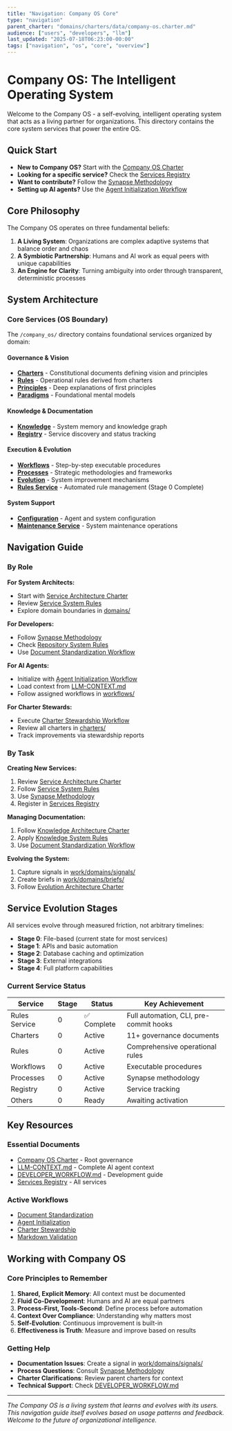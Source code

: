 ```yaml
---
title: "Navigation: Company OS Core"
type: "navigation"
parent_charter: "domains/charters/data/company-os.charter.md"
audience: ["users", "developers", "llm"]
last_updated: "2025-07-18T06:23:00-00:00"
tags: ["navigation", "os", "core", "overview"]
---
```


# **Company OS: The Intelligent Operating System**

Welcome to the Company OS - a self-evolving, intelligent operating system that acts as a living partner for organizations. This directory contains the core system services that power the entire OS.

## **Quick Start**

- **New to Company OS?** Start with the [Company OS Charter](domains/charters/data/company-os.charter.md)
- **Looking for a specific service?** Check the [Services Registry](domains/registry/data/services.registry.md)
- **Want to contribute?** Follow the [Synapse Methodology](domains/processes/data/synapse.methodology.md)
- **Setting up AI agents?** Use the [Agent Initialization Workflow](domains/workflows/data/agent-initialization.workflow.md)

## **Core Philosophy**

The Company OS operates on three fundamental beliefs:
1. **A Living System**: Organizations are complex adaptive systems that balance order and chaos
2. **A Symbiotic Partnership**: Humans and AI work as equal peers with unique capabilities
3. **An Engine for Clarity**: Turning ambiguity into order through transparent, deterministic processes

## **System Architecture**

### **Core Services (OS Boundary)**

The `/company_os/` directory contains foundational services organized by domain:

#### **Governance & Vision**
- **[Charters](domains/charters/)** - Constitutional documents defining vision and principles
- **[Rules](domains/rules/)** - Operational rules derived from charters
- **[Principles](domains/principles/)** - Deep explanations of first principles
- **[Paradigms](domains/paradigms/)** - Foundational mental models

#### **Knowledge & Documentation**
- **[Knowledge](domains/knowledge/)** - System memory and knowledge graph
- **[Registry](domains/registry/)** - Service discovery and status tracking

#### **Execution & Evolution**
- **[Workflows](domains/workflows/)** - Step-by-step executable procedures
- **[Processes](domains/processes/)** - Strategic methodologies and frameworks
- **[Evolution](domains/evolution/)** - System improvement mechanisms
- **[Rules Service](domains/rules_service/)** - Automated rule management (Stage 0 Complete)

#### **System Support**
- **[Configuration](domains/configuration/)** - Agent and system configuration
- **[Maintenance Service](domains/maintenance_service/)** - System maintenance operations

## **Navigation Guide**

### **By Role**

**For System Architects:**
- Start with [Service Architecture Charter](domains/charters/data/service-architecture.charter.md)
- Review [Service System Rules](domains/rules/data/service-system.rules.md)
- Explore domain boundaries in [domains/](domains/)

**For Developers:**
- Follow [Synapse Methodology](domains/processes/data/synapse.methodology.md)
- Check [Repository System Rules](domains/rules/data/repository-system.rules.md)
- Use [Document Standardization Workflow](domains/workflows/data/document-standardization.workflow.md)

**For AI Agents:**
- Initialize with [Agent Initialization Workflow](domains/workflows/data/agent-initialization.workflow.md)
- Load context from [LLM-CONTEXT.md](../LLM-CONTEXT.md)
- Follow assigned workflows in [workflows/](domains/workflows/)

**For Charter Stewards:**
- Execute [Charter Stewardship Workflow](domains/workflows/data/charter-stewardship.workflow.md)
- Review all charters in [charters/](domains/charters/)
- Track improvements via stewardship reports

### **By Task**

**Creating New Services:**
1. Review [Service Architecture Charter](domains/charters/data/service-architecture.charter.md)
2. Follow [Service System Rules](domains/rules/data/service-system.rules.md)
3. Use [Synapse Methodology](domains/processes/data/synapse.methodology.md)
4. Register in [Services Registry](domains/registry/data/services.registry.md)

**Managing Documentation:**
1. Follow [Knowledge Architecture Charter](domains/charters/data/knowledge-architecture.charter.md)
2. Apply [Knowledge System Rules](domains/rules/data/knowledge-system.rules.md)
3. Use [Document Standardization Workflow](domains/workflows/data/document-standardization.workflow.md)

**Evolving the System:**
1. Capture signals in [work/domains/signals/](../work/domains/signals/)
2. Create briefs in [work/domains/briefs/](../work/domains/briefs/)
3. Follow [Evolution Architecture Charter](domains/charters/data/evolution-architecture.charter.md)

## **Service Evolution Stages**

All services evolve through measured friction, not arbitrary timelines:

- **Stage 0**: File-based (current state for most services)
- **Stage 1**: APIs and basic automation
- **Stage 2**: Database caching and optimization
- **Stage 3**: External integrations
- **Stage 4**: Full platform capabilities

### **Current Service Status**

| Service | Stage | Status | Key Achievement |
|---------|-------|--------|-----------------|
| Rules Service | 0 | ✅ Complete | Full automation, CLI, pre-commit hooks |
| Charters | 0 | Active | 11+ governance documents |
| Rules | 0 | Active | Comprehensive operational rules |
| Workflows | 0 | Active | Executable procedures |
| Processes | 0 | Active | Synapse methodology |
| Registry | 0 | Active | Service tracking |
| Others | 0 | Ready | Awaiting activation |

## **Key Resources**

### **Essential Documents**
- [Company OS Charter](domains/charters/data/company-os.charter.md) - Root governance
- [LLM-CONTEXT.md](../LLM-CONTEXT.md) - Complete AI agent context
- [DEVELOPER_WORKFLOW.md](../DEVELOPER_WORKFLOW.md) - Development guide
- [Services Registry](domains/registry/data/services.registry.md) - All services

### **Active Workflows**
- [Document Standardization](domains/workflows/data/document-standardization.workflow.md)
- [Agent Initialization](domains/workflows/data/agent-initialization.workflow.md)
- [Charter Stewardship](domains/workflows/data/charter-stewardship.workflow.md)
- [Markdown Validation](domains/workflows/data/markdown-validation.workflow.md)

## **Working with Company OS**

### **Core Principles to Remember**

1. **Shared, Explicit Memory**: All context must be documented
2. **Fluid Co-Development**: Humans and AI are equal partners
3. **Process-First, Tools-Second**: Define process before automation
4. **Context Over Compliance**: Understanding why matters most
5. **Self-Evolution**: Continuous improvement is built-in
6. **Effectiveness is Truth**: Measure and improve based on results

### **Getting Help**

- **Documentation Issues**: Create a signal in [work/domains/signals/](../work/domains/signals/)
- **Process Questions**: Consult [Synapse Methodology](domains/processes/data/synapse.methodology.md)
- **Charter Clarifications**: Review parent charters for context
- **Technical Support**: Check [DEVELOPER_WORKFLOW.md](../DEVELOPER_WORKFLOW.md)

---

*The Company OS is a living system that learns and evolves with its users. This navigation guide itself evolves based on usage patterns and feedback. Welcome to the future of organizational intelligence.*
